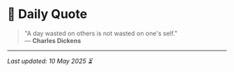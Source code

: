 # 📜 Daily Quote

> "A day wasted on others is not wasted on one's self."  
> — **Charles Dickens**

---

_Last updated: 10 May 2025 ⏳_
